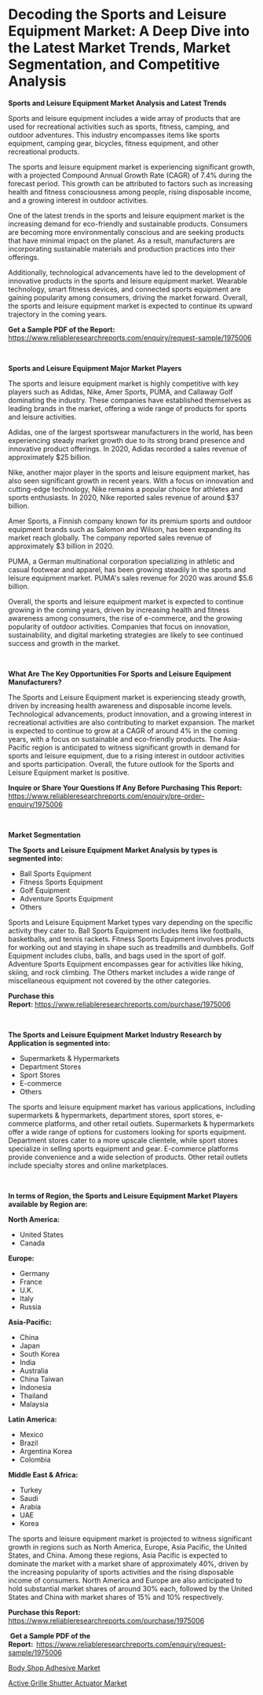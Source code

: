 <p><h1>Decoding the Sports and Leisure Equipment Market: A Deep Dive into the Latest Market Trends, Market Segmentation, and Competitive Analysis</h1></p><p><strong>Sports and Leisure Equipment Market Analysis and Latest Trends</strong></p>
<p><p>Sports and leisure equipment includes a wide array of products that are used for recreational activities such as sports, fitness, camping, and outdoor adventures. This industry encompasses items like sports equipment, camping gear, bicycles, fitness equipment, and other recreational products.</p><p>The sports and leisure equipment market is experiencing significant growth, with a projected Compound Annual Growth Rate (CAGR) of 7.4% during the forecast period. This growth can be attributed to factors such as increasing health and fitness consciousness among people, rising disposable income, and a growing interest in outdoor activities. </p><p>One of the latest trends in the sports and leisure equipment market is the increasing demand for eco-friendly and sustainable products. Consumers are becoming more environmentally conscious and are seeking products that have minimal impact on the planet. As a result, manufacturers are incorporating sustainable materials and production practices into their offerings. </p><p>Additionally, technological advancements have led to the development of innovative products in the sports and leisure equipment market. Wearable technology, smart fitness devices, and connected sports equipment are gaining popularity among consumers, driving the market forward. Overall, the sports and leisure equipment market is expected to continue its upward trajectory in the coming years.</p></p>
<p><strong>Get a Sample PDF of the Report:&nbsp;</strong> <a href="https://www.reliableresearchreports.com/enquiry/request-sample/1975006">https://www.reliableresearchreports.com/enquiry/request-sample/1975006</a></p>
<p>&nbsp;</p>
<p><strong>Sports and Leisure Equipment Major Market Players</strong></p>
<p><p>The sports and leisure equipment market is highly competitive with key players such as Adidas, Nike, Amer Sports, PUMA, and Callaway Golf dominating the industry. These companies have established themselves as leading brands in the market, offering a wide range of products for sports and leisure activities.</p><p>Adidas, one of the largest sportswear manufacturers in the world, has been experiencing steady market growth due to its strong brand presence and innovative product offerings. In 2020, Adidas recorded a sales revenue of approximately $25 billion.</p><p>Nike, another major player in the sports and leisure equipment market, has also seen significant growth in recent years. With a focus on innovation and cutting-edge technology, Nike remains a popular choice for athletes and sports enthusiasts. In 2020, Nike reported sales revenue of around $37 billion.</p><p>Amer Sports, a Finnish company known for its premium sports and outdoor equipment brands such as Salomon and Wilson, has been expanding its market reach globally. The company reported sales revenue of approximately $3 billion in 2020.</p><p>PUMA, a German multinational corporation specializing in athletic and casual footwear and apparel, has been growing steadily in the sports and leisure equipment market. PUMA's sales revenue for 2020 was around $5.6 billion.</p><p>Overall, the sports and leisure equipment market is expected to continue growing in the coming years, driven by increasing health and fitness awareness among consumers, the rise of e-commerce, and the growing popularity of outdoor activities. Companies that focus on innovation, sustainability, and digital marketing strategies are likely to see continued success and growth in the market.</p></p>
<p>&nbsp;</p>
<p><strong>What Are The Key Opportunities For Sports and Leisure Equipment Manufacturers?</strong></p>
<p><p>The Sports and Leisure Equipment market is experiencing steady growth, driven by increasing health awareness and disposable income levels. Technological advancements, product innovation, and a growing interest in recreational activities are also contributing to market expansion. The market is expected to continue to grow at a CAGR of around 4% in the coming years, with a focus on sustainable and eco-friendly products. The Asia-Pacific region is anticipated to witness significant growth in demand for sports and leisure equipment, due to a rising interest in outdoor activities and sports participation. Overall, the future outlook for the Sports and Leisure Equipment market is positive.</p></p>
<p><strong>Inquire or Share Your Questions If Any Before Purchasing This Report:</strong> <a href="https://www.reliableresearchreports.com/enquiry/pre-order-enquiry/1975006">https://www.reliableresearchreports.com/enquiry/pre-order-enquiry/1975006</a></p>
<p>&nbsp;</p>
<p><strong>Market Segmentation</strong></p>
<p><strong>The Sports and Leisure Equipment Market Analysis by types is segmented into:</strong></p>
<p><ul><li>Ball Sports Equipment</li><li>Fitness Sports Equipment</li><li>Golf Equipment</li><li>Adventure Sports Equipment</li><li>Others</li></ul></p>
<p><p>Sports and Leisure Equipment Market types vary depending on the specific activity they cater to. Ball Sports Equipment includes items like footballs, basketballs, and tennis rackets. Fitness Sports Equipment involves products for working out and staying in shape such as treadmills and dumbbells. Golf Equipment includes clubs, balls, and bags used in the sport of golf. Adventure Sports Equipment encompasses gear for activities like hiking, skiing, and rock climbing. The Others market includes a wide range of miscellaneous equipment not covered by the other categories.</p></p>
<p><strong>Purchase this Report:&nbsp;</strong><a href="https://www.reliableresearchreports.com/purchase/1975006">https://www.reliableresearchreports.com/purchase/1975006</a></p>
<p>&nbsp;</p>
<p><strong>The Sports and Leisure Equipment Market Industry Research by Application is segmented into:</strong></p>
<p><ul><li>Supermarkets & Hypermarkets</li><li>Department Stores</li><li>Sport Stores</li><li>E-commerce</li><li>Others</li></ul></p>
<p><p>The sports and leisure equipment market has various applications, including supermarkets & hypermarkets, department stores, sport stores, e-commerce platforms, and other retail outlets. Supermarkets & hypermarkets offer a wide range of options for customers looking for sports equipment. Department stores cater to a more upscale clientele, while sport stores specialize in selling sports equipment and gear. E-commerce platforms provide convenience and a wide selection of products. Other retail outlets include specialty stores and online marketplaces.</p></p>
<p>&nbsp;</p>
<p><strong>In terms of Region, the Sports and Leisure Equipment Market Players available by Region are:</strong></p>
<p>
    <p> <strong> North America: </strong>
        <ul>
            <li>United States</li>
            <li>Canada</li>
        </ul>
        </p> 
    <p> <strong> Europe: </strong>
        <ul>
            <li>Germany</li>
            <li>France</li>
            <li>U.K.</li>
            <li>Italy</li>
            <li>Russia</li>
        </ul>
        </p> 
    <p> <strong> Asia-Pacific: </strong>
        <ul>
            <li>China</li>
            <li>Japan</li>
            <li>South Korea</li>
            <li>India</li>
            <li>Australia</li>
            <li>China Taiwan</li>
            <li>Indonesia</li>
            <li>Thailand</li>
            <li>Malaysia</li>
        </ul>
        </p> 
    <p> <strong> Latin America: </strong>
        <ul>
            <li>Mexico</li>
            <li>Brazil</li>
            <li>Argentina Korea</li>
            <li>Colombia</li>
        </ul>
        </p> 
    <p> <strong> Middle East & Africa: </strong>
        <ul>
            <li>Turkey</li>
            <li>Saudi</li>
            <li>Arabia</li>
            <li>UAE</li>
            <li>Korea</li>
        </ul>
    </p>
    </p>
<p><p>The sports and leisure equipment market is projected to witness significant growth in regions such as North America, Europe, Asia Pacific, the United States, and China. Among these regions, Asia Pacific is expected to dominate the market with a market share of approximately 40%, driven by the increasing popularity of sports activities and the rising disposable income of consumers. North America and Europe are also anticipated to hold substantial market shares of around 30% each, followed by the United States and China with market shares of 15% and 10% respectively.</p></p>
<p><strong>Purchase this Report: </strong><a href="https://www.reliableresearchreports.com/purchase/1975006">https://www.reliableresearchreports.com/purchase/1975006</a></p>
<p>&nbsp;<strong>Get a Sample PDF of the Report:&nbsp;&nbsp;</strong><a href="https://www.reliableresearchreports.com/enquiry/request-sample/1975006">https://www.reliableresearchreports.com/enquiry/request-sample/1975006</a></p>
<p><strong></strong></p>
<p><p><a href="https://gentle-editor-9db.notion.site/Body-Shop-Adhesive-Market-Research-Report-Reveals-The-Latest-Trends-And-Opportunities-of-this-Market-10d749a80bf54ff08065f76fa3de5452">Body Shop Adhesive Market</a></p><p><a href="https://frill-swim-3cd.notion.site/Active-Grille-Shutter-Actuator-Market-Research-Report-Reveals-The-Latest-Trends-And-Opportunities-of-4e0af5ea77e74c248136399e15e205fe">Active Grille Shutter Actuator Market</a></p></p>